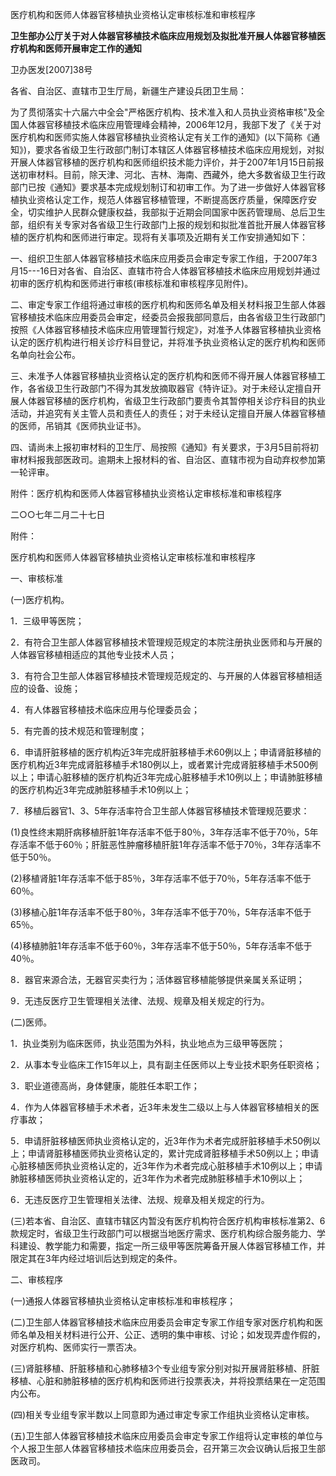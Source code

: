 医疗机构和医师人体器官移植执业资格认定审核标准和审核程序

**卫生部办公厅关于对人体器官移植技术临床应用规划及拟批准开展人体器官移植医疗机构和医师开展审定工作的通知**

卫办医发\[2007\]38号

各省、自治区、直辖市卫生厅局，新疆生产建设兵团卫生局：

为了贯彻落实十六届六中全会"严格医疗机构、技术准入和人员执业资格审核"及全国人体器官移植技术临床应用管理峰会精神，2006年12月，我部下发了《关于对医疗机构和医师实施人体器官移植执业资格认定有关工作的通知》(以下简称《通知》)，要求各省级卫生行政部门制订本辖区人体器官移植技术临床应用规划，对拟开展人体器官移植的医疗机构和医师组织技术能力评价，并于2007年1月15日前报送初审材料。目前，除天津、河北、吉林、海南、西藏外，绝大多数省级卫生行政部门已按《通知》要求基本完成规划制订和初审工作。为了进一步做好人体器官移植执业资格认定工作，规范人体器官移植管理，不断提高医疗质量，保障医疗安全，切实维护人民群众健康权益，我部拟于近期会同国家中医药管理局、总后卫生部，组织有关专家对各省级卫生行政部门上报的规划和拟批准首批开展人体器官移植的医疗机构和医师进行审定。现将有关事项及近期有关工作安排通知如下：

一、组织卫生部人体器官移植技术临床应用委员会审定专家工作组，于2007年3月15---16日对各省、自治区、直辖市符合人体器官移植技术临床应用规划并通过初审的医疗机构和医师进行审核(审核标准和审核程序见附件)。

二、审定专家工作组将通过审核的医疗机构和医师名单及相关材料报卫生部人体器官移植技术临床应用委员会审定，经委员会报我部同意后，由各省级卫生行政部门按照《人体器官移植技术临床应用管理暂行规定》，对准予人体器官移植执业资格认定的医疗机构进行相关诊疗科目登记，并将准予执业资格认定的医疗机构和医师名单向社会公布。

三、未准予人体器官移植执业资格认定的医疗机构和医师不得开展人体器官移植工作，各省级卫生行政部门不得为其发放摘取器官《特许证》。对于未经认定擅自开展人体器官移植的医疗机构，省级卫生行政部门要责令其暂停相关诊疗科目的执业活动，并追究有关主管人员和责任人的责任；对于未经认定擅自开展人体器官移植的医师，吊销其《医师执业证书》。

四、请尚未上报初审材料的卫生厅、局按照《通知》有关要求，于3月5目前将初审材料报我部医政司。逾期未上报材料的省、自治区、直辖市视为自动弃权参加第一轮评审。

附件：医疗机构和医师人体器官移植执业资格认定审核标准和审核程序

二○○七年二月二十七日

附件：

医疗机构和医师人体器官移植执业资格认定审核标准和审核程序

一、审核标准

(一)医疗机构。

1．三级甲等医院；

2．有符合卫生部人体器官移植技术管理规范规定的本院注册执业医师和与开展的人体器官移植相适应的其他专业技术人员；

3．有符合卫生部人体器官移植技术管理规范规定的、与开展的人体器官移植相适应的设备、设施；

4．有人体器官移植技术临床应用与伦理委员会；

5．有完善的技术规范和管理制度；

6．申请肝脏移植的医疗机构近3年完成肝脏移植手术60例以上；申请肾脏移植的医疗机构近3年完成肾脏移植手术180例以上，或者累计完成肾脏移植手术500例以上；申请心脏移植的医疗机构近3年完成心脏移植手术10例以上；申请肺脏移植的医疗机构近3年完成肺脏移植手术10例以上；

7．移植后器官1、3、5年存活率符合卫生部人体器官移植技术管理规范要求：

(1)良性终末期肝病移植肝脏1年存活率不低于80％，3年存活率不低于70％，5年存活率不低于60％；肝脏恶性肿瘤移植肝脏1年存活率不低于70％，3年存活率不低于50％。

(2)移植肾脏1年存活率不低于85％，3年存活率不低于70％，5年存活率不低于60％。

(3)移植心脏1年存活率不低于80％，3年存活率不低于70％，5年存活率不低于65％。

(4)移植肺脏1年存活率不低于60％，3年存活率不低于50％，5年存活率不低于40％。

8．器官来源合法，无器官买卖行为；活体器官移植能够提供亲属关系证明；

9．无违反医疗卫生管理相关法律、法规、规章及相关规定的行为。

(二)医师。

1．执业类别为临床医师，执业范围为外科，执业地点为三级甲等医院；

2．从事本专业临床工作15年以上，具有副主任医师以上专业技术职务任职资格；

3．职业道德高尚，身体健康，能胜任本职工作；

4．作为人体器官移植手术术者，近3年未发生二级以上与人体器官移植相关的医疗事故；

5．申请肝脏移植医师执业资格认定的，近3年作为术者完成肝脏移植手术50例以上；申请肾脏移植医师执业资格认定的，累计完成肾脏移植手术50例以上；申请心脏移植医师执业资格认定的，近3年作为术者完成心脏移植手术10例以上；申请肺脏移植医师执业资格认定的，近3年作为术者完成肺脏移植手术10例以上；

6．无违反医疗卫生管理相关法律、法规、规章及相关规定的行为。

(三)若本省、自治区、直辖市辖区内暂没有医疗机构符合医疗机构审核标准第2、6款规定时，省级卫生行政部门可以根据当地医疗需求、医疗机构综合服务能力、学科建设、教学能力和需要，指定一所三级甲等医院筹备开展人体器官移植工作，并限定其在3年内经过培训后达到规定的条件。

二、审核程序

(一)通报人体器官移植执业资格认定审核标准和审核程序；

(二)卫生部人体器官移植技术临床应用委员会审定专家工作组专家对医疗机构和医师名单及相关材料进行公开、公正、透明的集中审核、讨论；如发现弄虚作假的，对医疗机构、医师实行一票否决。

(三)肾脏移植、肝脏移植和心肺移植3个专业组专家分别对拟开展肾脏移植、肝脏移植、心脏和肺脏移植的医疗机构和医师进行投票表决，并将投票结果在一定范围内公布。

(四)相关专业组专家半数以上同意即为通过审定专家工作组执业资格认定审核。

(五)卫生部人体器官移植技术临床应用委员会审定专家工作组将认定审核的单位与个人报卫生部人体器官移植技术临床应用委员会，召开第三次会议确认后报卫生部医政司。
